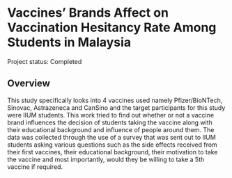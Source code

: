 # Vaccines’ Brands Affect on Vaccination Hesitancy Rate Among Students in Malaysia

Project status: Completed

## Overview
This study specifically looks into 4 vaccines used namely Pfizer/BioNTech, Sinovac, Astrazeneca and CanSino and the target participants for this study were IIUM students. This work tried to find out whether or not a vaccine brand influences the decision of students taking the vaccine along with their educational background and influence of people around them. The data was collected through the use of a survey that was sent out to IIUM students asking various questions such as the side effects received from their first vaccines, their educational background, their motivation to take the vaccine and most importantly, would they be willing to take a 5th vaccine if required. 

